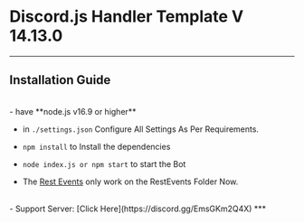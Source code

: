 # Discord.js Handler Template V 14.13.0

***

## Installation Guide

<br/>
- have **node.js v16.9 or higher**

- in `./settings.json` Configure All Settings As Per Requirements.


- `npm install` to Install the dependencies

- `node index.js or npm start` to start the Bot

- The [Rest Events](https://discordjs.guide/additional-info/changes-in-v14.html#rest-events) only work on the RestEvents Folder Now.
<br/>
- Support Server: [Click Here](https://discord.gg/EmsGKm2Q4X)
*** 
